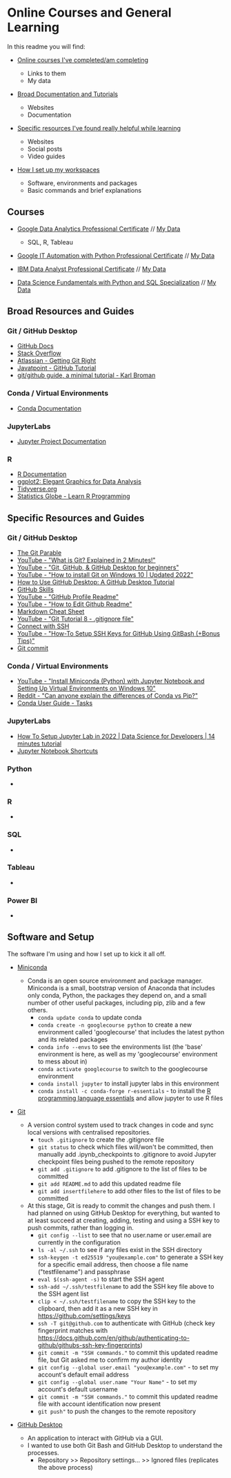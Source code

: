# Online Courses and General Learning

In this readme you will find:
- [Online courses I've completed/am completing](#courses)
  - Links to them
  - My data

- [Broad Documentation and Tutorials](#broad-resources-and-guides)
  - Websites
  - Documentation
  
- [Specific resources I've found really helpful while learning](#specific-resources-and-guides)
  - Websites
  - Social posts
  - Video guides
  
- [How I set up my workspaces](#software-and-setup)
  - Software, environments and packages
  - Basic commands and brief explanations

## Courses

- [Google Data Analytics Professional Certificate](https://www.coursera.org/professional-certificates/google-data-analytics) //
[My Data](https://github.com/oxbar/course-online-general/tree/main/google-data-analytics-professional-certificate)
  - SQL, R, Tableau
  
- [Google IT Automation with Python Professional Certificate](https://www.coursera.org/professional-certificates/google-it-automation) // 
[My Data](https://github.com/oxbar/course-online-general/tree/main/google-it-automation-with-python-professional-certificate)
  
- [IBM Data Analyst Professional Certificate](https://www.coursera.org/professional-certificates/ibm-data-analyst) // 
[My Data](https://github.com/oxbar/course-online-general/tree/main/ibm-data-analyst-professional-certificate)
   
- [Data Science Fundamentals with Python and SQL Specialization](https://www.coursera.org/specializations/data-science-fundamentals-python-sql) // 
[My Data](https://github.com/oxbar/course-online-general/tree/main/data-science-fundamentals-with-python-and-sql-specialization)

## Broad Resources and Guides

### Git / GitHub Desktop

- [GitHub Docs](https://docs.github.com/en)
- [Stack Overflow](https://stackoverflow.com/)
- [Atlassian - Getting Git Right](https://www.atlassian.com/git)
- [Javatpoint - GitHub Tutorial](https://www.javatpoint.com/github)
- [git/github guide, a minimal tutorial - Karl Broman](https://kbroman.org/github_tutorial/)

### Conda / Virtual Environments

- [Conda Documentation](https://docs.conda.io/projects/conda/en/latest/index.html)

### JupyterLabs

- [Jupyter Project Documentation](https://docs.jupyter.org/en/latest/)

### R

- [R Documentation](https://www.rdocumentation.org/)
- [ggplot2: Elegant Graphics for Data Analysis](https://ggplot2-book.org/index.html)
- [Tidyverse.org](https://www.tidyverse.org/)
- [Statistics Globe - Learn R Programming](https://statisticsglobe.com/r-programming-language)

## Specific Resources and Guides

### Git / GitHub Desktop

- [The Git Parable](https://tom.preston-werner.com/2009/05/19/the-git-parable.html)
- [YouTube - "What is Git? Explained in 2 Minutes!"](https://www.youtube.com/watch?v=2ReR1YJrNOM)
- [YouTube - "Git, GitHub, & GitHub Desktop for beginners"](https://www.youtube.com/watch?v=8Dd7KRpKeaE)
- [YouTube - "How to install Git on Windows 10 | Updated 2022"](https://www.youtube.com/watch?v=cJTXh7g-uCM)
- [How to Use GitHub Desktop: A GitHub Desktop Tutorial](https://www.simplilearn.com/how-to-use-github-desktop-tutorial-article)
- [GitHub Skills](https://skills.github.com/)
- [YouTube - "GitHub Profile Readme"](https://www.youtube.com/watch?v=KhGWbt1dAKQ)
- [YouTube - "How to Edit Github Readme"](https://www.youtube.com/watch?v=-0GjKG4gRmY)
- [Markdown Cheat Sheet](https://www.markdownguide.org/cheat-sheet/)
- [YouTube - "Git Tutorial 8 - .gitignore file"](https://www.youtube.com/watch?v=ErJyWO8TGoM)
- [Connect with SSH](https://docs.github.com/en/authentication/connecting-to-github-with-ssh/about-ssh)
- [YouTube - "How-To Setup SSH Keys for GitHub Using GitBash (+Bonus Tips)"](https://www.youtube.com/watch?v=6e3LCcpjqpc)
- [Git commit](https://www.atlassian.com/git/tutorials/saving-changes/git-commit)

### Conda / Virtual Environments

- [YouTube - "Install Miniconda (Python) with Jupyter Notebook and Setting Up Virtual Environments on Windows 10"](https://www.youtube.com/watch?v=XCvgyvBFjyM)
- [Reddit - "Can anyone explain the differences of Conda vs Pip?"](https://www.reddit.com/r/Python/comments/w564g0/can_anyone_explain_the_differences_of_conda_vs_pip/)
- [Conda User Guide - Tasks](https://docs.conda.io/projects/conda/en/latest/user-guide/tasks/index.html)

### JupyterLabs

- [How To Setup Jupyter Lab in 2022 | Data Science for Developers | 14 minutes tutorial](https://www.youtube.com/watch?v=BtYXPY-A9_M)
- [Jupyter Notebook Shortcuts](https://towardsdatascience.com/jypyter-notebook-shortcuts-bf0101a98330)

### Python

- 

### R

- 

### SQL

- 

### Tableau

- 

### Power BI

- 

## Software and Setup

The software I'm using and how I set up to kick it all off.

- [Miniconda](https://docs.conda.io/en/main/miniconda.html)
    - Conda is an open source environment and package manager. Miniconda is a small, bootstrap version of Anaconda that includes only conda, Python, the packages they depend on, and a small number of other useful packages, including pip, zlib and a few others.
        - `conda update conda` to update conda
        - `conda create -n googlecourse python` to create a new environment called 'googlecourse' that includes the latest python and its related packages
        - `conda info --envs` to see the environments list (the 'base' environment is here, as well as my 'googlecourse' environment to mess about in)
        - `conda activate googlecourse` to switch to the googlecourse environment
        - `conda install jupyter` to install jupyter labs in this environment
        - `conda install -c conda-forge r-essentials` - to install the [R programming language essentials](https://anaconda.org/conda-forge/r-essentials) and allow jupyter to use R files

- [Git](https://git-scm.com/)
    - A version control system used to track changes in code and sync local versions with centralised repositories.
        - `touch .gitignore` to create the .gitignore file
        - `git status` to check which files will/won't be committed, then manually add .ipynb_checkpoints to .gitignore to avoid Jupyter checkpoint files being pushed to the remote repository
        - `git add .gitignore` to add .gitignore to the list of files to be committed
        - `git add README.md` to add this updated readme file
        - `git add insertfilehere` to add other files to the list of files to be committed
    - At this stage, Git is ready to commit the changes and push them. I had planned on using GitHub Desktop for everything, but wanted to at least succeed at creating, adding, testing and using a SSH key to push commits, rather than logging in.
        - `git config --list` to see that no user.name or user.email are currently in the configuration
        - `ls -al ~/.ssh` to see if any files exist in the SSH directory
        - `ssh-keygen -t ed25519 "you@example.com"` to generate a SSH key for a specific email address, then choose a file name ("testfilename") and passphrase
        - `eval $(ssh-agent -s)` to start the SSH agent
        - `ssh-add ~/.ssh/testfilename` to add the SSH key file above to the SSH agent list
        - `clip < ~/.ssh/testfilename` to copy the SSH key to the clipboard, then add it as a new SSH key in https://github.com/settings/keys
        - `ssh -T git@github.com` to authenticate with GitHub (check key fingerprint matches with https://docs.github.com/en/github/authenticating-to-github/githubs-ssh-key-fingerprints)
        - `git commit -m "SSH commands."` to commit this updated readme file, but Git asked me to confirm my author identity
        - `git config --global user.email "you@example.com"` - to set my account's default email address
        - `git config --global user.name "Your Name"` - to set my account's default username
        - `git commit -m "SSH commands."` to commit this updated readme file with account identification now present
        - `git push"` to push the changes to the remote repository 
    
- [GitHub Desktop](https://desktop.github.com/)
    - An application to interact with GitHub via a GUI. 
    - I wanted to use both Git Bash and GitHub Desktop to understand the processes.
        - Repository >> Repository settings... >> Ignored files (replicates the above process)
